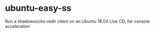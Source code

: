 # ubuntu-easy-ss
Run a shadowsocks-redir client on an Ubuntu 18.04 Live CD, for console acceleration
